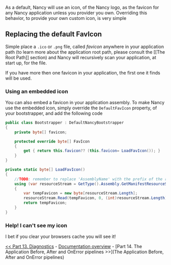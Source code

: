 As a default, Nancy will use an icon, of the Nancy logo, as the favicon for any Nancy application unless you provider you own. Overriding this behavior, to provide your own custom icon, is very simple

## Replacing the default FavIcon
Simple place a `.ico` or `.png` file, called _favicon_ anywhere in your application path (to learn more about the application root path, please consult the [[The Root Path]] section) and Nancy will recursively scan your application, at start up, for the file.

If you have more then one favicon in your application, the first one it finds will be used.

### Using an embedded icon
You can also embed a favicon in your application assembly. To make Nancy use the embedded icon, simply override the `DefaultFavIcon` property, of your bootstrapper, and add the following code 

```c#
public class Bootstrapper : DefaultNancyBootstrapper
{
    private byte[] favicon;

    protected override byte[] FavIcon
    {
        get { return this.favicon?? (this.favicon= LoadFavIcon()); }
    }
}

private static byte[] LoadFavIcon()
{
    //TODO: remember to replace 'AssemblyName' with the prefix of the resource
    using (var resourceStream = GetType().Assembly.GetManifestResourceStream("AssemblyName.favicon.ico"))
    {
        var tempFavicon = new byte[resourceStream.Length];
        resourceStream.Read(tempFavicon, 0, (int)resourceStream.Length);
        return tempFavicon;
    }
}
```

### Help! I can't see my icon

I bet if you clear your browsers cache you will see it!


[<< Part 13. Diagnostics](Diagnostics) - [Documentation overview](Documentation) - [Part 14. The Application Before, After and OnError pipelines >>](The Application Before, After and OnError pipelines)